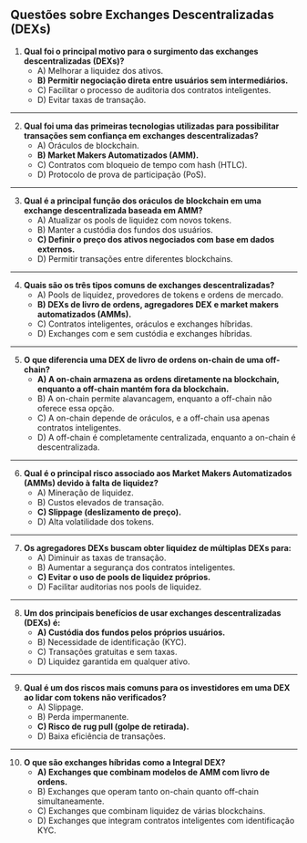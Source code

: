 ## Questões sobre Exchanges Descentralizadas (DEXs)

1. **Qual foi o principal motivo para o surgimento das exchanges descentralizadas (DEXs)?**
   - A) Melhorar a liquidez dos ativos.
   - **B) Permitir negociação direta entre usuários sem intermediários.**
   - C) Facilitar o processo de auditoria dos contratos inteligentes.
   - D) Evitar taxas de transação.

---

2. **Qual foi uma das primeiras tecnologias utilizadas para possibilitar transações sem confiança em exchanges descentralizadas?**
   - A) Oráculos de blockchain.
   - **B) Market Makers Automatizados (AMM).**
   - C) Contratos com bloqueio de tempo com hash (HTLC).
   - D) Protocolo de prova de participação (PoS).

---

3. **Qual é a principal função dos oráculos de blockchain em uma exchange descentralizada baseada em AMM?**
   - A) Atualizar os pools de liquidez com novos tokens.
   - B) Manter a custódia dos fundos dos usuários.
   - **C) Definir o preço dos ativos negociados com base em dados externos.**
   - D) Permitir transações entre diferentes blockchains.

---

4. **Quais são os três tipos comuns de exchanges descentralizadas?**
   - A) Pools de liquidez, provedores de tokens e ordens de mercado.
   - **B) DEXs de livro de ordens, agregadores DEX e market makers automatizados (AMMs).**
   - C) Contratos inteligentes, oráculos e exchanges híbridas.
   - D) Exchanges com e sem custódia e exchanges híbridas.

---

5. **O que diferencia uma DEX de livro de ordens on-chain de uma off-chain?**
   - **A) A on-chain armazena as ordens diretamente na blockchain, enquanto a off-chain mantém fora da blockchain.**
   - B) A on-chain permite alavancagem, enquanto a off-chain não oferece essa opção.
   - C) A on-chain depende de oráculos, e a off-chain usa apenas contratos inteligentes.
   - D) A off-chain é completamente centralizada, enquanto a on-chain é descentralizada.

---

6. **Qual é o principal risco associado aos Market Makers Automatizados (AMMs) devido à falta de liquidez?**
   - A) Mineração de liquidez.
   - B) Custos elevados de transação.
   - **C) Slippage (deslizamento de preço).**
   - D) Alta volatilidade dos tokens.

---

7. **Os agregadores DEXs buscam obter liquidez de múltiplas DEXs para:**
   - A) Diminuir as taxas de transação.
   - B) Aumentar a segurança dos contratos inteligentes.
   - **C) Evitar o uso de pools de liquidez próprios.**
   - D) Facilitar auditorias nos pools de liquidez.

---

8. **Um dos principais benefícios de usar exchanges descentralizadas (DEXs) é:**
   - **A) Custódia dos fundos pelos próprios usuários.**
   - B) Necessidade de identificação (KYC).
   - C) Transações gratuitas e sem taxas.
   - D) Liquidez garantida em qualquer ativo.

---

9. **Qual é um dos riscos mais comuns para os investidores em uma DEX ao lidar com tokens não verificados?**
   - A) Slippage.
   - B) Perda impermanente.
   - **C) Risco de rug pull (golpe de retirada).**
   - D) Baixa eficiência de transações.

---

10. **O que são exchanges híbridas como a Integral DEX?**
    - **A) Exchanges que combinam modelos de AMM com livro de ordens.**
    - B) Exchanges que operam tanto on-chain quanto off-chain simultaneamente.
    - C) Exchanges que combinam liquidez de várias blockchains.
    - D) Exchanges que integram contratos inteligentes com identificação KYC.
